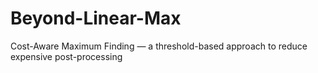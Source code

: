 # Beyond-Linear-Max
Cost-Aware Maximum Finding — a threshold-based approach to reduce expensive post-processing
